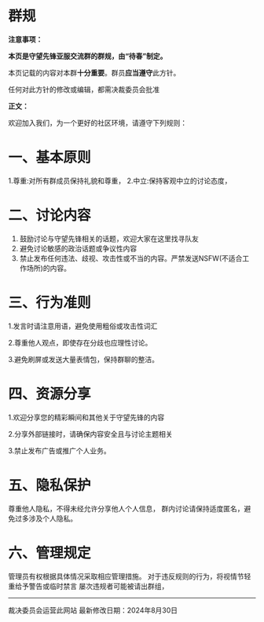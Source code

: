 # 群规
**注意事项：**

**本页是守望先锋亚服交流群的群规，由“****待春****”制定。**

本页记载的内容对本群**十分重要**。群员**应当遵守**此方针。

任何对此方针的修改或编辑，都需决裁委员会批准

**正文：**

欢迎加入我们，为一个更好的社区环境，请遵守下列规则：

# 一、基本原则

1.尊重:对所有群成员保持礼貌和尊重， 2.中立:保持客观中立的讨论态度，

# 二、讨论内容

1. 鼓励讨论与守望先锋相关的话题，欢迎大家在这里找寻队友
2. 避免讨论敏感的政治话题或争议性内容
3. 禁止发布任何违法、歧视、攻击性或不当的内容。严禁发送NSFW(不适合工作场所)的内容。

# 三、行为准则

1.发言时请注意用语，避免使用粗俗或攻击性词汇

2.尊重他人观点，即使存在分歧也应理性讨论。

3.避免刷屏或发送大量表情包，保持群聊的整洁。

# 四、资源分享

1.欢迎分享您的精彩瞬间和其他关于守望先锋的内容

2.分享外部链接时，请确保内容安全且与讨论主题相关 

3.禁止发布广告或推广个人业务。

# 五、隐私保护

尊重他人隐私，不得未经允许分享他人个人信息， 群内讨论请保持适度匿名，避免过多涉及个人隐私。

# 六、管理规定

管理员有权根据具体情况采取相应管理措施。 对于违反规则的行为，将视情节轻重给予警告或临时禁言 屡次违规者可能被请出群组，

---
裁决委员会运营此网站
最新修改日期：2024年8月30日
